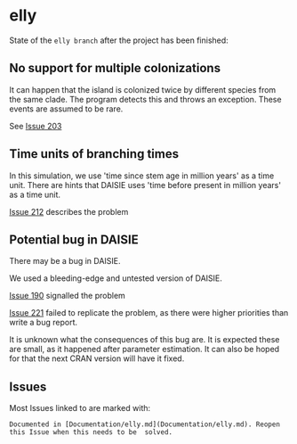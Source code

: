 # elly

State of the `elly branch` after the project has been finished:

## No support for multiple colonizations

It can happen that the island is colonized twice by different 
species from the same clade. The program detects this and
throws an exception. These events are assumed to be rare. 

See [Issue 203](https://github.com/richelbilderbeek/daisie_project/issues/203)

## Time units of branching times

In this simulation, we use 'time since stem age in million years' as a time unit.
There are hints that DAISIE uses 'time before present in million years' as a time unit.

[Issue 212](https://github.com/richelbilderbeek/daisie_project/issues/212) describes the problem

## Potential bug in DAISIE

There may be a bug in DAISIE. 

We used a bleeding-edge and untested version of DAISIE.

[Issue 190](https://github.com/richelbilderbeek/daisie_project/issues/190) signalled the problem

[Issue 221](https://github.com/richelbilderbeek/daisie_project/issues/211) failed to replicate the problem,
as there were higher priorities than write a bug report.

It is unknown what the consequences of this bug are. It is expected these are small, as it happened
after parameter estimation. It can also be hoped for that the next CRAN version will have it fixed.


## Issues

Most Issues linked to are marked with:

```
Documented in [Documentation/elly.md](Documentation/elly.md). Reopen this Issue when this needs to be  solved.
```